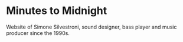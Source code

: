 # Minutes to Midnight

Website of Simone Silvestroni, sound designer, bass player and music producer since the 1990s.